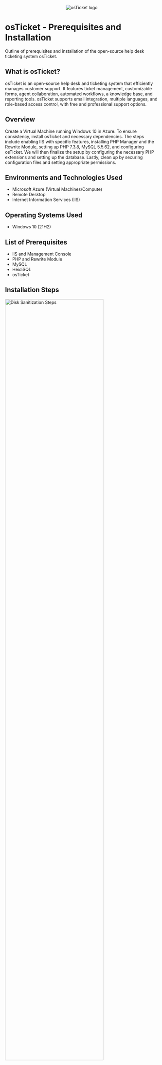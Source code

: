 
<p align="center">
<img src="https://i.imgur.com/Clzj7Xs.png" alt="osTicket logo"/>
</p>

<h1>osTicket - Prerequisites and Installation</h1>
Outline of prerequisites and installation of the open-source help desk ticketing system osTicket.<br />

<h2> What is osTicket? </h2>

osTicket is an open-source help desk and ticketing system that efficiently manages customer support. It features ticket management, customizable forms, agent collaboration, automated workflows, a knowledge base, and reporting tools. osTicket supports email integration, multiple languages, and role-based access control, with free and professional support options.

<h2> Overview </h2>

Create a Virtual Machine running Windows 10 in Azure. To ensure consistency, install osTicket and necessary dependencies. The steps include enabling IIS with specific features, installing PHP Manager and the Rewrite Module, setting up PHP 7.3.8, MySQL 5.5.62, and configuring osTicket. We will then finalize the setup by configuring the necessary PHP extensions and setting up the database. Lastly, clean up by securing configuration files and setting appropriate permissions.

<h2>Environments and Technologies Used</h2>

- Microsoft Azure (Virtual Machines/Compute)
- Remote Desktop
- Internet Information Services (IIS)

<h2>Operating Systems Used </h2>

- Windows 10</b> (21H2)

<h2>List of Prerequisites</h2>

- IIS and Management Console
- PHP and Rewrite Module 
- MySQL
- HeidiSQL
- osTicket

<h2>Installation Steps</h2>

<p>
<img src="https://i.imgur.com/vvoU3a4.png" height="80%" width="80%" alt="Disk Sanitization Steps"/>
</p>
<p>
  
- Create a virtual machine that uses Windows 10.
- Install IIS by right-clicking on the start button, click on "run" and type in "control panel".
- Select program and features. Select "windows features". Install and enable IIS management console in web management tools.
- In addition, enable CGI and all of Common HTTP Features boxes (located in: world wide web services > application development features.)
- Install PHP manager.
- Install rewrite module.
  </p>

<br />

<p>
<img src="https://i.imgur.com/McWbPOj.png" height="80%" width="80%" alt="Disk Sanitization Steps"/>
</p>
<p>
  
- Create a folder in C:\ called "PHP".
- Install PHP and unzip contents to PHP folder that was created.
- Install VC redist.x86.exe. Install MySqL (typical setup).
- Launch configuration wizard, select standard and create a name plus password. FYI- Take note of password, as it will be needed.</p>
<br />

<p>
<img src="https://i.imgur.com/gEEG4Ae.png" height="80%" width="80%" alt="Disk Sanitization Steps"/>
</p>
<p>
  
- Open IIS as administrator.
- Register PHP inside of IIS.
- Stop and start server.
- Install osTicket.
- Extract "uploads" folder to C:\inetpub\wwwroot.
- Rename the folder "osTicket".
- Reload IIS (Stop and start server).
- Go to: sites > default > osTicket; on the far right of the window, click on "Browse*:80".
- Go to C:\inetpub\wwwroot\osTicket\include\ost-sampleconfig.php and rename "ost-sampleconfig.php" to "ost-config.php".
- Next, enable PHP extensions before continuing with osTicket.
- Go back to IIS and go to "sites > default > osTicket. Double click on PHP manager and then click on "Enable or disable an extension".
- Assign file permissions to everyone (Disable inheritance > Remove All, New Permissions > Everyone > All). Enable "php_imap.dll", "php_intl.dll" and "php_opcache.dll".
- Refresh the browser and osTicket's PHP extension changes will be shown.
  </p>
<br />

<p>
<img src="https://i.imgur.com/pdshWGR.png" height="80%" width="80%" alt="Disk Sanitization Steps"/>
</p>
<p>
  
- Start filling out the form in os Ticket.
- Before completing the form, a database client is needed.
- Install HeidiSQL.
- Open HeidiSQL and create a new database using the name and password that was created for MySQL.
- Connect to session and create a database called "osTicket". Now that the database has been created, finish filling out the form. Use MySQL name and password on the form.
- Click install now.
</p>
<br />

<p>
<img src="https://i.imgur.com/X9x3jg8.png" height="80%" width="80%" alt="Disk Sanitization Steps"/>
</p>
<p>
  
- Browse to the help desk login page: http://localhost/osTicket/scp/login.php.
- There's a little bit of cleanup necessary before proceeding
  - Delete: C:\inetpub\wwwroot\osTicket\setup.
  - Set permissions to “Read, Write and Execute" at : C:\inetpub\wwwroot\osTicket\include\ost-config.php.
</p>
